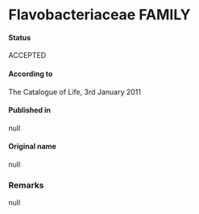 # Flavobacteriaceae FAMILY

#### Status
ACCEPTED

#### According to
The Catalogue of Life, 3rd January 2011

#### Published in
null

#### Original name
null

### Remarks
null